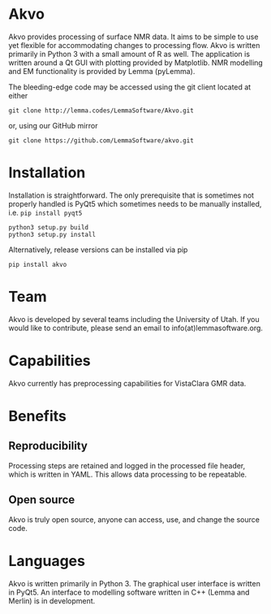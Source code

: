 Akvo 
====
 Akvo provides processing of surface NMR data. It aims to be simple to use yet flexible for accommodating changes to processing flow. Akvo is written primarily in Python 3 with a small amount of R as well. The application is written around a Qt GUI with plotting provided by Matplotlib. NMR modelling and EM functionality is provided by Lemma (pyLemma). 

The bleeding-edge code may be accessed using the git client located at either  
```
git clone http://lemma.codes/LemmaSoftware/Akvo.git 
```
or, using our GitHub mirror 
```
git clone https://github.com/LemmaSoftware/akvo.git  
```

Installation 
============

Installation is straightforward. The only prerequisite that is sometimes not properly handled is PyQt5 which sometimes needs to be manually installed, i.e. `pip install pyqt5` 
```
python3 setup.py build 
python3 setup.py install
```

Alternatively, release versions can be installed via pip
```
pip install akvo
```

Team 
====
Akvo is developed by several teams including the University of Utah. If you would like to contribute, please send an email to info(at)lemmasoftware.org. 

Capabilities 
============
Akvo currently has preprocessing capabilities for VistaClara GMR data. 

Benefits 
========

Reproducibility
---------------
Processing steps are retained and logged in the processed file header, which is written in YAML. 
This allows data processing to be repeatable. 

Open source
----------
Akvo is truly open source, anyone can access, use, and change the source code. 

Languages
=========
Akvo is written primarily in Python 3. The graphical user interface is written in PyQt5.  An interface to modelling software written in C++ (Lemma and Merlin) is in development. 
